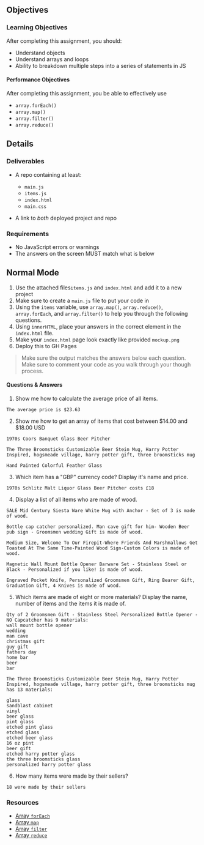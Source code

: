 ## Objectives

### Learning Objectives

After completing this assignment, you should:

* Understand objects
* Understand arrays and loops
* Ability to breakdown multiple steps into a series of statements in JS

#### Performance Objectives

After completing this assignment, you be able to effectively use

* `array.forEach()`
* `array.map()`
* `array.filter()`
* `array.reduce()`

## Details

### Deliverables

- A repo containing at least:
  - `main.js`
  - `items.js`
  - `index.html`
  - `main.css`

- A link to *both* deployed project and repo

### Requirements

- No JavaScript errors or warnings
- The answers on the screen MUST match what is below

## Normal Mode

1. Use the attached files`items.js` and `index.html` and add it to a new project
2. Make sure to create a `main.js` file to put your code in
3. Using the `items` variable, use `array.map()`, `array.reduce()`, `array.forEach`, and `array.filter()` to help you through the following questions.
4. Using `innerHTML`, place your answers in the correct element in the `index.html` file.
5. Make your `index.html` page look exactly like provided `mockup.png`
6. Deploy this to GH Pages

> Make sure the output matches the answers below each question. Make sure to comment your code as you walk through your though process.

#### Questions & Answers

1. Show me how to calculate the average price of all items.

  ```
  The average price is $23.63
  ```

2. Show me how to get an array of items that cost between $14.00 and $18.00 USD

  ```
  1970s Coors Banquet Glass Beer Pitcher

  The Three Broomsticks Customizable Beer Stein Mug, Harry Potter Inspired, hogsmeade village, harry potter gift, three broomsticks mug

  Hand Painted Colorful Feather Glass
  ```

3. Which item has a "GBP" currency code? Display it's name and price.

  ```
  1970s Schlitz Malt Liquor Glass Beer Pitcher costs £18
  ```

4. Display a list of all items who are made of wood.

  ```
  SALE Mid Century Siesta Ware White Mug with Anchor - Set of 3 is made of wood.

  Bottle cap catcher personalized. Man cave gift for him- Wooden Beer pub sign - Groomsmen wedding Gift is made of wood.

  Medium Size, Welcome To Our Firepit-Where Friends And Marshmallows Get Toasted At The Same Time-Painted Wood Sign-Custom Colors is made of wood.

  Magnetic Wall Mount Bottle Opener Barware Set - Stainless Steel or Black - Personalized if you like! is made of wood.

  Engraved Pocket Knife, Personalized Groomsmen Gift, Ring Bearer Gift, Graduation Gift, 4 Knives is made of wood.
  ```

5. Which items are made of eight or more materials? Display the name, number of items and the items it is made of.

  ```
  Qty of 2 Groomsmen Gift - Stainless Steel Personalized Bottle Opener - NO Capcatcher has 9 materials:
  wall mount bottle opener
  wedding
  man cave
  christmas gift
  guy gift
  fathers day
  home bar
  beer
  bar

  The Three Broomsticks Customizable Beer Stein Mug, Harry Potter  Inspired, hogsmeade village, harry potter gift, three broomsticks mug  has 13 materials:

  glass
  sandblast cabinet
  vinyl
  beer glass
  pint glass
  etched pint glass
  etched glass
  etched beer glass
  16 oz pint
  beer gift
  etched harry potter glass
  the three broomsticks glass
  personalized harry potter glass
  ```

6. How many items were made by their sellers?
  ```
  18 were made by their sellers
  ```


### Resources

- [Array `forEach`](https://developer.mozilla.org/en-US/docs/Web/JavaScript/Reference/Global_Objects/Array/forEach)
- [Array `map`](https://developer.mozilla.org/en-US/docs/Web/JavaScript/Reference/Global_Objects/Array/map)
- [Array `filter`](https://developer.mozilla.org/en-US/docs/Web/JavaScript/Reference/Global_Objects/Array/filter)
- [Array `reduce`](https://developer.mozilla.org/en-US/docs/Web/JavaScript/Reference/Global_Objects/Array/Reduce)